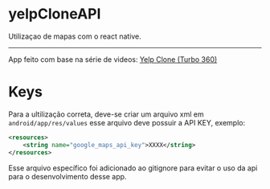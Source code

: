# yelpCloneAPI
Utilizaçao de mapas com o react native.
___

App feito com base na série de videos: [Yelp Clone (Turbo 360)](https://www.youtube.com/watch?v=sxKppOV6X04)

# Keys

Para a ultilização correta, deve-se criar um arquivo xml em `android/app/res/values`
esse arquivo deve possuir a API KEY, exemplo:

```xml
<resources>
    <string name="google_maps_api_key">XXXX</string>
</resources>
```

Esse arquivo específico foi adicionado ao gitignore para evitar o uso da api para o desenvolvimento desse app.